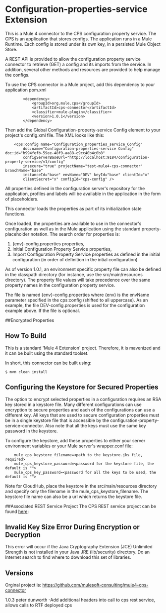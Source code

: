 # Configuration-properties-service Extension

This is a Mule 4 connector to the CPS configuration property service. The CPS is an application that stores configs. The application runs in a Mule Runtime. Each config is stored under its own key, in a persisted Mule Object Store. 

A REST API is provided to allow the configuration property service connector to retrieve (GET) a config and its imports from the service. In addition, several other methods and resources are provided to help manage the configs.

To use the CPS connector in a Mule project, add this dependency to your application pom.xml

```
		<dependency>
			<groupId>org.mule.cps</groupId>
			<artifactId>cps-connector</artifactId>
			<classifier>mule-plugin</classifier>
			<version>1.0.1</version>
		</dependency>
```
Then add the Global Configuration-property-service Config element to your project's config.xml file. The XML looks like this:

```
	<cps:config name="Configuration_properties_service_Config"
		doc:name="Configuration-properties-service Config" doc:id="b994fefb-59ee-48f9-aa88-c9cc40b4c0b8"
		configServerBaseUrl="http://localhost:9184/configuration-property-service/v1/config"
		insecure="true" projectName="test-mule4-cps-connector" branchName="base"
		instanceId="base" envName="DEV" keyId="base" clientId="x"
		clientSecret="x" configId="cps-config" />

```
All properties defined in the configuration server's repository for the application, profiles and labels will be available in the application in the form of placeholders. 

This connector loads the properties as part of its initialization
state functions.

Once loaded, the properties are available to use in the connector's configuration as well as in the Mule application using the standard
property-placeholder notation.  The search order for properties is:

1. {env}-config.properties properties,
2. Initial Configuration Property Service properties,
3. Import Configuration Property Service properties as defined in the initial configuration (in order of definition in the intial configuration)

As of version 1.0.1, an environment specific property file can also be defined in the classpath directory (for instance, use the src/main/resources directory). The property file values will take precedence over the same property names in the configuration property service.

The file is named {env}-config.properties where {env} is the envName parameter specified in the cps:config (shifted to all uppercase). As an example, the file DEV-config.properties is used for the configuration example above. If the file is optional.

##Encrypted Properties
## How To Build

This is a standard 'Mule 4 Extension' project. Therefore, it is mavenized and it can be built using the standard toolset.

In short, this connector can be built using:

    $ mvn clean install 

## Configuring the Keystore for Secured Properties

The option to encrypt selected properties in a configuration requires an RSA key stored in a keystore file. Many different configurations can use encryption to secure properties and each of the configurations can use a different key. All keys that are
used to secure configuration properties must be in a single keystore file that is accessible by the configuration-property-service-connector. Also note that all the keys must use the same key password in the keystore.

To configure the keystore, add these properties to either your server environment variables or your Mule server's wrapper.conf file:

```
	mule_cps_keystore_filename=<path to the keystore.jks file, required>
	mule_cps_keystore_password=<password for the keystore file, the default is "">
	mule_cps_key_password=<password for all the keys to be used, the default is "">
```
Note for CloudHub, place the keystore in the src/main/resources directory and specify only the filename in the mule_cps_keystore_filename. The keystore file name can also be a url which returns the keystore file.

##Associated REST Service Project
The CPS REST service project can be found [here](https://github.com/mulesoft-consulting/mule4-cps-rest-service):

## Invalid Key Size Error During Encryption or Decryption

This error will occur if the Java Cryptography Extension (JCE) Unlimited Strength is not installed in your Java JRE (lib/security) directory. Do an Internet search to find where to download this set of libraries.

## Versions

Orginal project is: https://github.com/mulesoft-consulting/mule4-cps-connector

1.0.3 peter dunworth -Add additional headers into call to cps rest service, allows calls to RTF deployed cps
